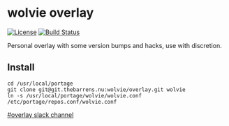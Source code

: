 # wolvie overlay

[![License](https://img.shields.io/badge/license-GLWTS-blue.svg)](https://git.thebarrens.nu/wolvie/overlay/blob/master/LICENSE)
[![Build Status](https://git.thebarrens.nu/wolvie/overlay/badges/master/build.svg)](https://git.thebarrens.nu/wolvie/overlay/)

Personal overlay with some version bumps and hacks, use with discretion.

## Install

```shell
cd /usr/local/portage
git clone git@git.thebarrens.nu:wolvie/overlay.git wolvie
ln -s /usr/local/portage/wolvie/wolvie.conf /etc/portage/repos.conf/wolvie.conf
```

[#overlay slack channel](https://thebarrens-nu.slack.com/messages/CBUJYFQCU)